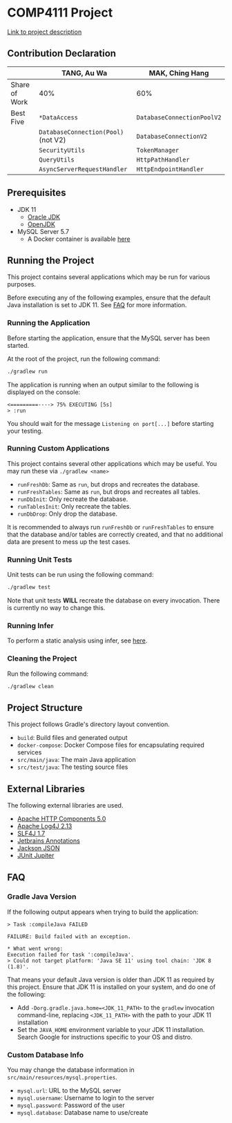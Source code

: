 # COMP4111 Project

[Link to project description](https://course.cse.ust.hk/comp4111/project.html)

## Contribution Declaration

|               | TANG, Au Wa                           | MAK, Ching Hang               |
| ------------- | ------------------------------------- | ----------------------------- |
| Share of Work | 40%                                   | 60%                           |
| Best Five     | `*DataAccess`                         | `DatabaseConnectionPoolV2`    |
|               | `DatabaseConnection(Pool)` (not V2)   | `DatabaseConnectionV2`        |
|               | `SecurityUtils`                       | `TokenManager`                |
|               | `QueryUtils`                          | `HttpPathHandler`             |
|               | `AsyncServerRequestHandler`           | `HttpEndpointHandler`         |


## Prerequisites

- JDK 11
    - [Oracle JDK](https://www.oracle.com/java/technologies/javase-jdk11-downloads.html)
    - [OpenJDK](https://jdk.java.net/java-se-ri/11)
- MySQL Server 5.7
    - A Docker container is available [here](docker-compose/mysql)

## Running the Project

This project contains several applications which may be run for various purposes.

Before executing any of the following examples, ensure that the default Java installation is set to JDK 11. See 
[FAQ](#faq) for more information.

### Running the Application

Before starting the application, ensure that the MySQL server has been started.

At the root of the project, run the following command:

```sh
./gradlew run
```

The application is running when an output similar to the following is displayed on the console:

```
<=========----> 75% EXECUTING [5s]
> :run
```

You should wait for the message `Listening on port[...]` before starting your testing.

### Running Custom Applications

This project contains several other applications which may be useful. You may run these via `./gradlew <name>`

- `runFreshDb`: Same as `run`, but drops and recreates the database.
- `runFreshTables`: Same as `run`, but drops and recreates all tables.
- `runDbInit`: Only recreate the database.
- `runTablesInit`: Only recreate the tables.
- `runDbDrop`: Only drop the database.

It is recommended to always run `runFreshDb` or `runFreshTables` to ensure that the database and/or tables are correctly
created, and that no additional data are present to mess up the test cases.

### Running Unit Tests

Unit tests can be run using the following command:

```sh
./gradlew test
```

Note that unit tests **WILL** recreate the database on every invocation. There is currently no way to change this.

### Running Infer

To perform a static analysis using infer, see [here](docker-compose/infer).

### Cleaning the Project

Run the following command:

```sh
./gradlew clean
```

## Project Structure

This project follows Gradle's directory layout convention.

- `build`: Build files and generated output
- `docker-compose`: Docker Compose files for encapsulating required services
- `src/main/java`: The main Java application
- `src/test/java`: The testing source files

## External Libraries

The following external libraries are used.

- [Apache HTTP Components 5.0](http://hc.apache.org/httpcomponents-core-ga/)
- [Apache Log4J 2.13](https://logging.apache.org/log4j/)
- [SLF4J 1.7](http://www.slf4j.org/)
- [Jetbrains Annotations](https://github.com/JetBrains/java-annotations)
- [Jackson JSON](https://github.com/FasterXML/jackson)
- [JUnit Jupiter](https://junit.org/junit5/)

## FAQ

### Gradle Java Version

If the following output appears when trying to build the application:

```
> Task :compileJava FAILED

FAILURE: Build failed with an exception.

* What went wrong:
Execution failed for task ':compileJava'.
> Could not target platform: 'Java SE 11' using tool chain: 'JDK 8 (1.8)'.

```

That means your default Java version is older than JDK 11 as required by this project. Ensure that JDK 11 is installed 
on your system, and do one of the following:

- Add `-Dorg.gradle.java.home=<JDK_11_PATH>` to the `gradlew` invocation command-line, replacing `<JDK_11_PATH>` with 
the path to your JDK 11 installation
- Set the `JAVA_HOME` environment variable to your JDK 11 installation. Search Google for instructions specific to your 
OS and distro.

### Custom Database Info

You may change the database information in `src/main/resources/mysql.properties`.

- `mysql.url`: URL to the MySQL server
- `mysql.username`: Username to login to the server
- `mysql.password`: Password of the user
- `mysql.database`: Database name to use/create
